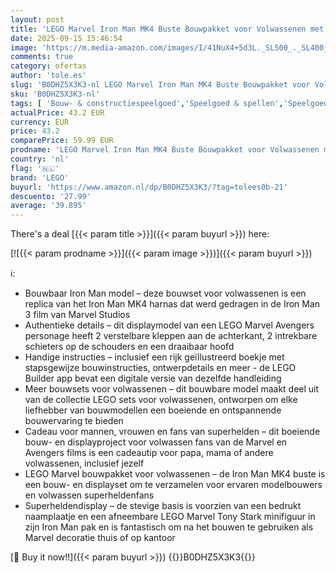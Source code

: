 ```yaml
---
layout: post
title: 'LEGO Marvel Iron Man MK4 Buste Bouwpakket voor Volwassenen met Tony Stark Minifiguur  plus Schouderschieters en Draaibaar Hoofd - Avengers Cadeau voor Mannen  Vrouwen en Fans 76327'
date: 2025-09-15 15:46:54
image: 'https://m.media-amazon.com/images/I/41NuX4+5d3L._SL500_._SL400_.jpg'
comments: true
category: ofertas
author: 'tole.es'
slug: 'B0DHZ5X3K3-nl LEGO Marvel Iron Man MK4 Buste Bouwpakket voor Volwassenen...'
sku: 'B0DHZ5X3K3-nl'
tags: [ 'Bouw- & constructiespeelgoed','Speelgoed & spellen','Speelgoedbouwsets','lego','🇳🇱', ]
actualPrice: 43.2 EUR
currency: EUR
price: 43.2
comparePrice: 59.99 EUR
prodname: 'LEGO Marvel Iron Man MK4 Buste Bouwpakket voor Volwassenen met Tony Stark Minifiguur  plus Schouderschieters en Draaibaar Hoofd - Avengers Cadeau voor Mannen  Vrouwen en Fans 76327'
country: 'nl'
flag: '🇳🇱'
brand: 'LEGO'
buyurl: 'https://www.amazon.nl/dp/B0DHZ5X3K3/?tag=tolees0b-21'
descuento: '27.99'
average: '39.895'
---
```


There's a deal [{{< param title >}}]({{< param buyurl >}})  here:

[![{{< param prodname >}}]({{< param image >}})]({{< param buyurl >}})

ℹ️:

- Bouwbaar Iron Man model – deze bouwset voor volwassenen is een replica van het Iron Man MK4 harnas dat werd gedragen in de Iron Man 3 film van Marvel Studios
- Authentieke details – dit displaymodel van een LEGO Marvel Avengers personage heeft 2 verstelbare kleppen aan de achterkant, 2 intrekbare schieters op de schouders en een draaibaar hoofd
- Handige instructies – inclusief een rijk geïllustreerd boekje met stapsgewijze bouwinstructies, ontwerpdetails en meer - de LEGO Builder app bevat een digitale versie van dezelfde handleiding
- Meer bouwsets voor volwassenen – dit bouwbare model maakt deel uit van de collectie LEGO sets voor volwassenen, ontworpen om elke liefhebber van bouwmodellen een boeiende en ontspannende bouwervaring te bieden
- Cadeau voor mannen, vrouwen en fans van superhelden – dit boeiende bouw- en displayproject voor volwassen fans van de Marvel en Avengers films is een cadeautip voor papa, mama of andere volwassenen, inclusief jezelf
- LEGO Marvel bouwpakket voor volwassenen – de Iron Man MK4 buste is een bouw- en displayset om te verzamelen voor ervaren modelbouwers en volwassen superheldenfans
- Superheldendisplay – de stevige basis is voorzien van een bedrukt naamplaatje en een afneembare LEGO Marvel Tony Stark minifiguur in zijn Iron Man pak en is fantastisch om na het bouwen te gebruiken als Marvel decoratie thuis of op kantoor

[🛒 Buy it now!!]({{< param buyurl >}})
{{<world>}}B0DHZ5X3K3{{</world>}}
